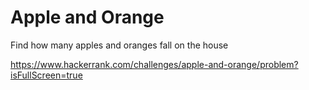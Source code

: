 # Apple and Orange

Find how many apples and oranges fall on the house

https://www.hackerrank.com/challenges/apple-and-orange/problem?isFullScreen=true
